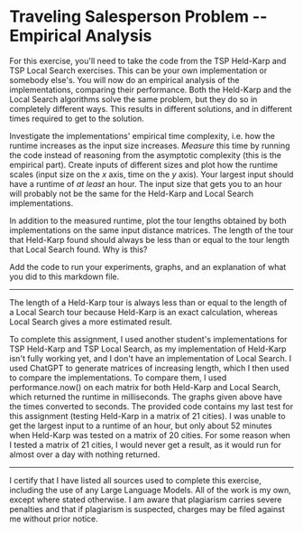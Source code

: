 # Traveling Salesperson Problem -- Empirical Analysis

For this exercise, you'll need to take the code from the TSP Held-Karp and TSP
Local Search exercises. This can be your own implementation or somebody else's.
You will now do an empirical analysis of the implementations, comparing their
performance. Both the Held-Karp and the Local Search algorithms solve the same
problem, but they do so in completely different ways. This results in different
solutions, and in different times required to get to the solution.

Investigate the implementations' empirical time complexity, i.e. how the runtime
increases as the input size increases. *Measure* this time by running the code
instead of reasoning from the asymptotic complexity (this is the empirical
part). Create inputs of different sizes and plot how the runtime scales (input
size on the $x$ axis, time on the $y$ axis). Your largest input should have a
runtime of *at least* an hour. The input size that gets you to an hour will
probably not be the same for the Held-Karp and Local Search implementations.

In addition to the measured runtime, plot the tour lengths obtained by both
implementations on the same input distance matrices. The length of the tour that
Held-Karp found should always be less than or equal to the tour length that
Local Search found. Why is this?

Add the code to run your experiments, graphs, and an explanation of what you did
to this markdown file.

-----

The length of a Held-Karp tour is always less than or equal to the length of a Local Search tour because Held-Karp is an exact calculation, whereas Local Search gives a more estimated result.

To complete this assignment, I used another student's implementations for TSP Held-Karp and TSP Local Search, as my implementation of Held-Karp isn't fully working yet, and I don't have an implementation of Local Search.  I used ChatGPT to generate matrices of increasing length, which I then used to compare the implementations.  To compare them, I used performance.now() on each matrix for both Held-Karp and Local Search, which returned the runtime in milliseconds.  The graphs given above have the times converted to seconds.  The provided code contains my last test for this assignment (testing Held-Karp in a matrix of 21 cities).  I was unable to get the largest input to a runtime of an hour, but only about 52 minutes when Held-Karp was tested on a matrix of 20 cities.  For some reason when I tested a matrix of 21 cities, I would never get a result, as it would run for almost over a day with nothing returned.

-----

I certify that I have listed all sources used to complete this exercise, including the use of any Large Language Models.  All of the work is my own, except where stated otherwise.  I am aware that plagiarism carries severe penalties and that if plagiarism is suspected, charges may be filed against me without prior notice.
